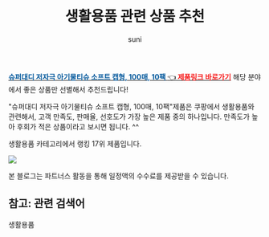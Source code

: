 ﻿---
layout: post
title:  "생활용품 관련 상품 추천" 
author: suni
categories: [ 선물 ]
tags: []
image: https://static.coupangcdn.com/image/retail/images/10510007737883-54fb7b82-3e6a-40ac-9742-0ed1841f0e0d.jpg 
description: "쿠팡에서 관련 상품으로 가장 고객 선호도가 높은 제품 중 하나입니다."
---
<a href="https://link.coupang.com/re/AFFSDP?lptag=AF5011742&pageKey=1458328333&itemId=9896752703&vendorItemId=70308133916&traceid=V0-113-daf88fb19f6c980b"><b><font color='#01579B'>슈퍼대디 저자극 아기물티슈 소프트 캡형, 100매, 10팩 </font></b>👈<b><font color='#f71919'> 제품링크 바로가기</font></b></a>
해당 분야에서 좋은 상품만 선별해서 추천드립니다!

"슈퍼대디 저자극 아기물티슈 소프트 캡형, 100매, 10팩"제품은 쿠팡에서 생활용품와 관련해서, 고객 만족도, 판매율, 선호도가 가장 높은 제품 중의 하나입니다.
만족도가 높아 후회가 적은 상품이라고 보시면 됩니다. ^^

생활용품 카테고리에서 랭킹  17위 제품입니다. 

<a href="https://link.coupang.com/re/AFFSDP?lptag=AF5011742&pageKey=1458328333&itemId=9896752703&vendorItemId=70308133916&traceid=V0-113-daf88fb19f6c980b"> <img src="https://static.coupangcdn.com/image/retail/images/10510007737883-54fb7b82-3e6a-40ac-9742-0ed1841f0e0d.jpg"></a>

본 블로그는 파트너스 활동을 통해 일정액의 수수료를 제공받을 수 있습니다.

## 참고: 관련 검색어    
생활용품